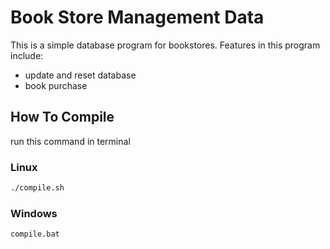 # Book Store Management Data
This is a simple database program for bookstores. Features in this program include:   
- update and reset database
- book purchase
## How To Compile
run this command in terminal
### Linux
```bash
./compile.sh
```
### Windows
```cmd
compile.bat
```

